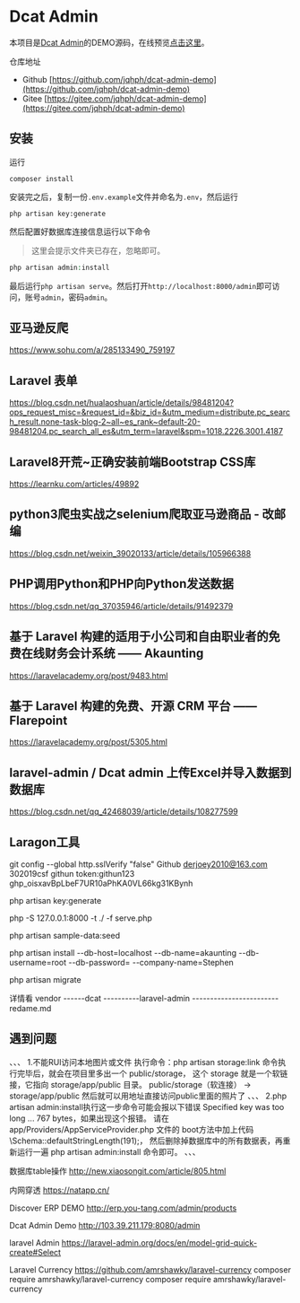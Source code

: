 # Dcat Admin

本项目是[Dcat Admin](https://github.com/jqhph/dcat-admin)的DEMO源码，在线预览[点击这里](http://103.39.211.179:8080/admin)。


仓库地址

- Github [https://github.com/jqhph/dcat-admin-demo](https://github.com/jqhph/dcat-admin-demo) 
- Gitee  [https://gitee.com/jqhph/dcat-admin-demo](https://gitee.com/jqhph/dcat-admin-demo) 

## 安装

运行
```shell
composer install
```

安装完之后，复制一份`.env.example`文件并命名为`.env`，然后运行
```shell
php artisan key:generate
```

然后配置好数据库连接信息运行以下命令

> 这里会提示文件夹已存在，忽略即可。

```php
php artisan admin:install
```

最后运行`php artisan serve`。然后打开`http://localhost:8000/admin`即可访问，账号`admin`，密码`admin`。



## 亚马逊反爬
https://www.sohu.com/a/285133490_759197

## Laravel 表单
https://blog.csdn.net/hualaoshuan/article/details/98481204?ops_request_misc=&request_id=&biz_id=&utm_medium=distribute.pc_search_result.none-task-blog-2~all~es_rank~default-20-98481204.pc_search_all_es&utm_term=laravel&spm=1018.2226.3001.4187

## Laravel8开荒~正确安装前端Bootstrap CSS库
https://learnku.com/articles/49892

## python3爬虫实战之selenium爬取亚马逊商品  - 改邮编
https://blog.csdn.net/weixin_39020133/article/details/105966388


## PHP调用Python和PHP向Python发送数据
https://blog.csdn.net/qq_37035946/article/details/91492379



## 基于 Laravel 构建的适用于小公司和自由职业者的免费在线财务会计系统 —— Akaunting
https://laravelacademy.org/post/9483.html


## 基于 Laravel 构建的免费、开源 CRM 平台 —— Flarepoint
https://laravelacademy.org/post/5305.html

## laravel-admin / Dcat admin 上传Excel并导入数据到数据库
https://blog.csdn.net/qq_42468039/article/details/108277599

## Laragon工具
git config --global http.sslVerify "false"
Github
derjoey2010@163.com
302019csf
githun token:githun123  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

php artisan key:generate

php -S 127.0.0.1:8000 -t ./ -f serve.php

php artisan sample-data:seed

php artisan install --db-host=localhost --db-name=akaunting --db-username=root --db-password= --company-name=Stephen

php artisan migrate

详情看
vendor
------dcat
----------laravel-admin
------------------------redame.md




## 遇到问题
、、、
1.不能RUI访问本地图片或文件
执行命令：php artisan storage:link
命令执行完毕后，就会在项目里多出一个 public/storage，
这个 storage 就是一个软链接，它指向 storage/app/public 目录。
public/storage（软连接） → storage/app/public
然后就可以用地址直接访问public里面的照片了
、、、
2.php artisan admin:install执行这一步命令可能会报以下错误 Specified key was too long ... 767 bytes，如果出现这个报错。
请在 app/Providers/AppServiceProvider.php 文件的 boot方法中加上代码 
\Schema::defaultStringLength(191);，
然后删除掉数据库中的所有数据表，再重新运行一遍 php artisan admin:install 命令即可。
、、、


数据库table操作
http://new.xiaosongit.com/article/805.html


内网穿透
https://natapp.cn/

Discover ERP DEMO
http://erp.you-tang.com/admin/products

Dcat Admin Demo
http://103.39.211.179:8080/admin


laravel Admin
https://laravel-admin.org/docs/en/model-grid-quick-create#Select


Laravel Currency
https://github.com/amrshawky/laravel-currency
composer require amrshawky/laravel-currency
composer require amrshawky/laravel-currency
